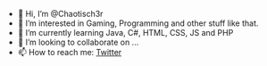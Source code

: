 - 👋 Hi, I’m @Chaotisch3r
- 👀 I’m interested in Gaming, Programming and other stuff like that.
- 🌱 I’m currently learning Java, C#, HTML, CSS, JS and PHP
- 💞️ I’m looking to collaborate on ...
- 📫 How to reach me: <a href="https://www.twitter.com/chaotisch3r">Twitter</a>

<!---
Chaotisch3r/Chaotisch3r is a ✨ special ✨ repository because its `README.md` (this file) appears on your GitHub profile.
You can click the Preview link to take a look at your changes.
--->
